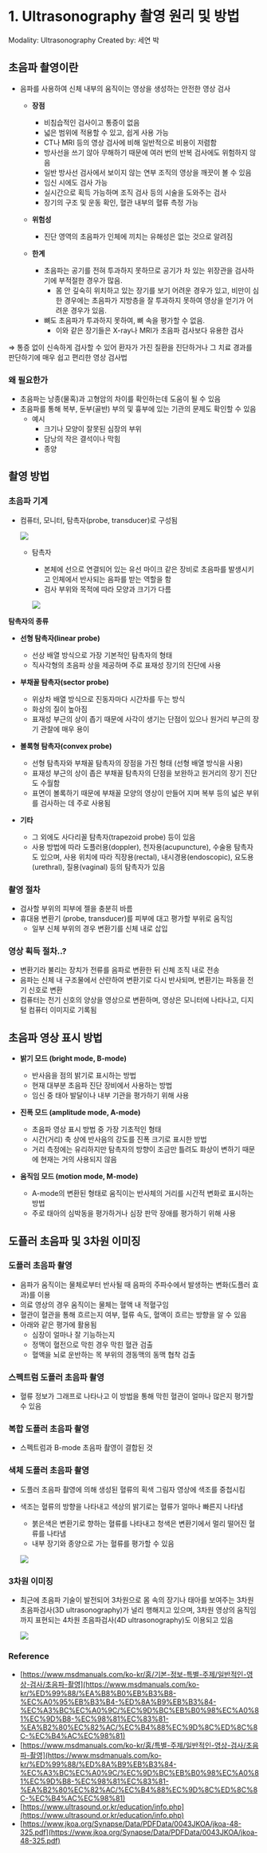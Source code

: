 # 1. Ultrasonography 촬영 원리 및 방법

Modality: Ultrasonography
Created by: 세연 박

## 초음파 촬영이란

- 음파를 사용하여 신체 내부의 움직이는 영상을 생성하는 안전한 영상 검사
    - **장점**
        - 비침습적인 검사이고 통증이 없음
        - 넓은 범위에 적용할 수 있고, 쉽게 사용 가능
        - CT나 MRI 등의 영상 검사에 비해 일반적으로 비용이 저렴함
        - 방사선을 쓰기 않아 무해하기 때문에 여러 번의 반복 검사에도 위험하지 않음
        - 일반 방사선 검사에서 보이지 않는 연부 조직의 영상을 깨끗이 볼 수 있음
        - 임신 시에도 검사 가능
        - 실시간으로 획득 가능하며 조직 검사 등의 시술을 도와주는 검사
        - 장기의 구조 및 운동 확인, 혈관 내부의 혈류 측정 가능
        
    - **위험성**
        - 진단 영역의 초음파가 인체에 끼치는 유해성은 없는 것으로 알려짐
        
    - **한계**
        - 초음파는 공기를 전혀 투과하지 못하므로 공기가 차 있는 위장관을 검사하기에 부적절한 경우가 많음.
            - 몸 안 깊숙히 위치하고 있는 장기를 보기 어려운 경우가 있고, 비만이 심한 경우에는 초음파가 지방층을 잘 투과하지 못하여 영상을 얻기가 어려운 경우가 있음.
        - 뼈도 초음파가 투과하지 못하여, 뼈 속을 평가할 수 없음.
            - 이와 같은 장기들은 X-ray나 MRI가 초음파 검사보다 유용한 검사
            

⇒ 통증 없이 신속하게 검사할 수 있어 환자가 가진 질환을 진단하거나 그 치료 경과를 판단하기에 매우 쉽고 편리한 영상 검사법

### 왜 필요한가

- 초음파는 낭종(물혹)과 고형암의 차이를 확인하는데 도움이 될 수 있음
- 초음파를 통해 복부, 둔부(골반) 부의 및 흉부에 있는 기관의 문제도 확인할 수 있음
    - 예시
        - 크기나 모양이 잘못된 심장의 부위
        - 담낭의 작은 결석이나 막힘
        - 종양

## 촬영 방법

### 초음파 기계

- 컴퓨터, 모니터, 탐촉자(probe, transducer)로 구성됨
    
    <img src="/4_Ultrasonography/4-1_Ultrasonography 촬영 원리 및 방법/Untitled.png"></img><br/>
    
    - 탐촉자
        - 본체에 선으로 연결되어 있는 유선 마이크 같은 장비로 초음파를 발생시키고 인체에서 반사되는 음파를 받는 역할을 함
        - 검사 부위와 목적에 따라 모양과 크기가 다름
        
        <img src="/4_Ultrasonography/4-1_Ultrasonography 촬영 원리 및 방법/Untitled 1.png"></img><br/>
        

**탐촉자의 종류**

- **선형 탐촉자(linear probe)**
    - 선상 배열 방식으로 가장 기본적인 탐촉자의 형태
    - 직사각형의 초음파 상을 제공하며 주로 표재성 장기의 진단에 사용
    
- **부채꼴 탐촉자(sector probe)**
    - 위상차 배열 방식으로 진동자마다 시간차를 두는 방식
    - 화상의 질이 높아짐
    - 표재성 부근의 상이 좁기 때문에 사각이 생기는 단점이 있으나 원거리 부근의 장기 관찰에 매우 용이
    
- **볼록형 탐촉자(convex probe)**
    - 선형 탐촉자와 부채꼴 탐촉자의 장점을 가진 형태 (선형 배열 방식을 사용)
    - 표재성 부근의 상이 좁은 부채꼴 탐촉자의 단점을 보완하고 원거리의 장기
    진단도 수월함
    - 표면이 볼록하기 때문에 부채꼴 모양의 영상이 만들어 지며 복부 등의 넓은 부위를 검사하는 데 주로 사용됨
    
- **기타**
    - 그 외에도 사다리꼴 탐촉자(trapezoid probe) 등이 있음
    - 사용 방법에 따라 도플러용(doppler), 천자용(acupuncture), 수술용 탐촉자도 있으며, 사용 위치에 따라 직장용(rectal), 내시경용(endoscopic), 요도용(urethral), 질용(vaginal) 등의 탐촉자가 있음

### 촬영 절차

- 검사할 부위의 피부에 젤을 충분히 바름
- 휴대용 변환기 (probe, transducer)를 피부에 대고 평가할 부위로 움직임
    - 일부 신체 부위의 경우 변환기를 신체 내로 삽입

### 영상 획득 절차..?

- 변환기라 불리는 장치가 전류를 음파로 변환한 뒤 신체 조직 내로 전송
- 음파는 신체 내 구조물에서 산란하여 변환기로 다시 반사되며, 변환기는 파동을 전기 신호로 변환
- 컴퓨터는 전기 신호의 양상을 영상으로 변환하며, 영상은 모니터에 나타나고, 디지털 컴퓨터 이미지로 기록됨

## 초음파 영상 표시 방법

- **밝기 모드 (bright mode, B-mode)**
    - 반사음을 점의 밝기로 표시하는 방법
    - 현재 대부분 초음파 진단 장비에서 사용하는 방법
    - 임신 중 태아 발달이나 내부 기관을 평가하기 위해 사용
- **진폭 모드 (amplitude mode, A-mode)**
    - 초음파 영상 표시 방법 중 가장 기초적인 형태
    - 시간(거리) 축 상에 반사음의 강도를 진폭 크기로 표시한 방법
    - 거리 측정에는 유리하지만 탐촉자의 방향이 조금만 틀려도 화상이 변하기 때문에 현재는 거의 사용되지 않음

- **움직임 모드 (motion mode, M-mode)**
    - A-mode의 변환된 형태로 움직이는 반사체의 거리를 시간적 변화로 표시하는 방법
    - 주로 태아의 심박동을 평가하거나 심장 판막 장애를 평가하기 위해 사용

## 도플러 초음파 및 3차원 이미징

### 도플러 초음파 촬영

- 음파가 움직이는 물체로부터 반사될 때 음파의 주파수에서 발생하는 변화(도플러 효과)를 이용
- 의료 영상의 경우 움직이는 물체는 혈액 내 적혈구임
- 혈관이 혈관을 통해 흐르는지 여부, 혈류 속도, 혈액이 흐르는 방향을 알 수 있음
- 아래와 같은 평가에 활용됨
    - 심장이 얼마나 잘 기능하는지
    - 정맥이 혈전으로 막힌 경우 막힌 혈관 검출
    - 혈액을 뇌로 운반하는 목 부위의 경동맥의 동맥 협착 검출

### 스펙트럼 도플러 초음파 촬영

- 혈류 정보가 그래프로 나타나고 이 방법을 통해 막힌 혈관이 얼마나 많은지 평가할 수 있음

### 복합 도플러 초음파 촬영

- 스펙트럼과 B-mode 초음파 촬영이 결합된 것

### 색체 도플러 초음파 촬영

- 도플러 초음파 촬영에 의해 생성된 혈류의 획색 그림자 영상에 색조를 중첩시킴
- 색조는 혈류의 방향을 나타내고 색상의 밝기로는 혈류가 얼마나 빠른지 나타냄
    - 붉은색은 변환기로 향하는 혈류를 나타내고 청색은 변환기에서 멀리 떨어진 혈류를 나타냄
    - 내부 장기와 종양으로 가는 혈류를 평가할 수 있음
    
     <img src="/4_Ultrasonography/4-1_Ultrasonography 촬영 원리 및 방법/Untitled 2.png"></img><br/>
    

### 3차원 이미징

- 최근에 초음파 기술이 발전되어 3차원으로 몸 속의 장기나 태아를 보여주는 3차원 초음파검사(3D ultrasonography)가 널리 행해지고 있으며, 3차원 영상의 움직임까지 표현되는 4차원 초음파검사(4D ultrasonography)도 이용되고 있음
    
     <img src="/4_Ultrasonography/4-1_Ultrasonography 촬영 원리 및 방법/Untitled 3.png"></img><br/>
    

### Reference

- [https://www.msdmanuals.com/ko-kr/홈/기본-정보-특별-주제/일반적인-영상-검사/초음파-촬영](https://www.msdmanuals.com/ko-kr/%ED%99%88/%EA%B8%B0%EB%B3%B8-%EC%A0%95%EB%B3%B4-%ED%8A%B9%EB%B3%84-%EC%A3%BC%EC%A0%9C/%EC%9D%BC%EB%B0%98%EC%A0%81%EC%9D%B8-%EC%98%81%EC%83%81-%EA%B2%80%EC%82%AC/%EC%B4%88%EC%9D%8C%ED%8C%8C-%EC%B4%AC%EC%98%81)
- [https://www.msdmanuals.com/ko-kr/홈/특별-주제/일반적인-영상-검사/초음파-촬영](https://www.msdmanuals.com/ko-kr/%ED%99%88/%ED%8A%B9%EB%B3%84-%EC%A3%BC%EC%A0%9C/%EC%9D%BC%EB%B0%98%EC%A0%81%EC%9D%B8-%EC%98%81%EC%83%81-%EA%B2%80%EC%82%AC/%EC%B4%88%EC%9D%8C%ED%8C%8C-%EC%B4%AC%EC%98%81)
- [https://www.ultrasound.or.kr/education/info.php](https://www.ultrasound.or.kr/education/info.php)
- [https://www.jkoa.org/Synapse/Data/PDFData/0043JKOA/jkoa-48-325.pdf](https://www.jkoa.org/Synapse/Data/PDFData/0043JKOA/jkoa-48-325.pdf)
